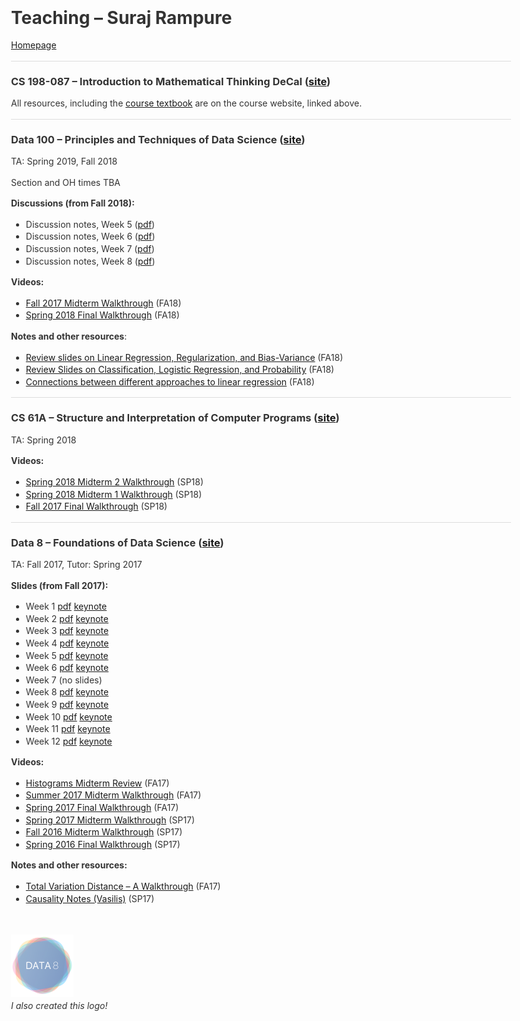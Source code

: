 <br>

<title>Teaching – Suraj Rampure</title>

<head>
  <meta charset="utf-8">
  <meta http-equiv="X-UA-Compatible" content="IE=edge">
  <!-- common.css -->
  <style>* {-webkit-tap-highlight-color: rgba(0,0,0,0);}html {-webkit-text-size-adjust: none;}body {font-family: -apple-system, Helvetica, Arial, sans-serif;margin: 0;padding: 20px;color: #333;word-wrap: break-word;}h1, h2, h3, h4, h5, h6 {line-height: 1.1;}img {max-width: 100% !important;height: auto;}blockquote {margin: 0;padding: 0 15px;color: #777;border-left: 4px solid #ddd;}hr {background-color: #ddd;border: 0;height: 1px;margin: 15px 0;}code {font-family: Menlo, Consolas, 'Ubuntu Mono', Monaco, 'source-code-pro', monospace;line-height: 1.4;margin: 0;padding: 0.2em 0;font-size: 90%;background-color: rgba(0,0,0,0.04);border-radius: 3px;}pre > code {margin: 0;padding: 0;font-size: 100%;word-break: normal;background: transparent;border: 0;}ol {list-style-type: decimal;}ol ol, ul ol {list-style-type: lower-latin;}ol ol ol, ul ol ol, ul ul ol, ol ul ol {list-style-type: lower-roman;}table {border-spacing: 0;border-collapse: collapse;margin-top: 0;margin-bottom: 16px;}table th {font-weight: bold;}table th, table td {padding: 6px 13px;border: 1px solid #ddd;}table tr {border-top: 1px solid #ccc;}table tr:nth-child(even) {background-color: #f8f8f8;}input[type="checkbox"] {cursor: default;margin-right: 0.5em;font-size: 13px;}.task-list-item {list-style-type: none;}.task-list-item+.task-list-item {margin-top: 3px;}.task-list-item input {float: left;margin: 0.3em 1em 0.25em -1.6em;vertical-align: middle;}#tag-field {margin: 8px 2px 10px;}#tag-field .tag {display: inline-block;background: #cadff3;border-radius: 4px;padding: 1px 8px;color: black;font-size: 12px;margin-right: 10px;line-height: 1.4;}</style>
  <!-- ace-static.css -->
  <style>.ace_static_highlight {white-space: pre-wrap;}.ace_static_highlight .ace_gutter {width: 2em;text-align: right;padding: 0 3px 0 0;margin-right: 3px;}.ace_static_highlight.ace_show_gutter > .ace_line {padding-left: 2.6em;}.ace_static_highlight .ace_line {position: relative;}.ace_static_highlight .ace_gutter-cell {-moz-user-select: -moz-none;-khtml-user-select: none;-webkit-user-select: none;user-select: none;top: 0;bottom: 0;left: 0;position: absolute;}.ace_static_highlight .ace_gutter-cell:before {content: counter(ace_line, decimal);counter-increment: ace_line;}.ace_static_highlight {counter-reset: ace_line;}</style>
  <style>.ace-chrome .ace_gutter {background: #ebebeb;color: #333;overflow : hidden;}.ace-chrome .ace_print-margin {width: 1px;background: #e8e8e8;}.ace-chrome {background-color: #FFFFFF;color: black;}.ace-chrome .ace_cursor {color: black;}.ace-chrome .ace_invisible {color: rgb(191, 191, 191);}.ace-chrome .ace_constant.ace_buildin {color: rgb(88, 72, 246);}.ace-chrome .ace_constant.ace_language {color: rgb(88, 92, 246);}.ace-chrome .ace_constant.ace_library {color: rgb(6, 150, 14);}.ace-chrome .ace_invalid {background-color: rgb(153, 0, 0);color: white;}.ace-chrome .ace_fold {}.ace-chrome .ace_support.ace_function {color: rgb(60, 76, 114);}.ace-chrome .ace_support.ace_constant {color: rgb(6, 150, 14);}.ace-chrome .ace_support.ace_type,.ace-chrome .ace_support.ace_class.ace-chrome .ace_support.ace_other {color: rgb(109, 121, 222);}.ace-chrome .ace_variable.ace_parameter {font-style:italic;color:#FD971F;}.ace-chrome .ace_keyword.ace_operator {color: rgb(104, 118, 135);}.ace-chrome .ace_comment {color: #236e24;}.ace-chrome .ace_comment.ace_doc {color: #236e24;}.ace-chrome .ace_comment.ace_doc.ace_tag {color: #236e24;}.ace-chrome .ace_constant.ace_numeric {color: rgb(0, 0, 205);}.ace-chrome .ace_variable {color: rgb(49, 132, 149);}.ace-chrome .ace_xml-pe {color: rgb(104, 104, 91);}.ace-chrome .ace_entity.ace_name.ace_function {color: #0000A2;}.ace-chrome .ace_heading {color: rgb(12, 7, 255);}.ace-chrome .ace_list {color:rgb(185, 6, 144);}.ace-chrome .ace_marker-layer .ace_selection {background: rgb(181, 213, 255);}.ace-chrome .ace_marker-layer .ace_step {background: rgb(252, 255, 0);}.ace-chrome .ace_marker-layer .ace_stack {background: rgb(164, 229, 101);}.ace-chrome .ace_marker-layer .ace_bracket {margin: -1px 0 0 -1px;border: 1px solid rgb(192, 192, 192);}.ace-chrome .ace_marker-layer .ace_active-line {background: rgba(0, 0, 0, 0.07);}.ace-chrome .ace_gutter-active-line {background-color : #dcdcdc;}.ace-chrome .ace_marker-layer .ace_selected-word {background: rgb(250, 250, 255);border: 1px solid rgb(200, 200, 250);}.ace-chrome .ace_storage,.ace-chrome .ace_keyword,.ace-chrome .ace_meta.ace_tag {color: rgb(147, 15, 128);}.ace-chrome .ace_string.ace_regex {color: rgb(255, 0, 0)}.ace-chrome .ace_string {color: #1A1AA6;}.ace-chrome .ace_entity.ace_other.ace_attribute-name {color: #994409;}.ace-chrome .ace_indent-guide {background: url("data:image/png;base64,iVBORw0KGgoAAAANSUhEUgAAAAEAAAACCAYAAACZgbYnAAAAE0lEQVQImWP4////f4bLly//BwAmVgd1/w11/gAAAABJRU5ErkJggg==") right repeat-y;}</style>
  <!-- export.css -->
  <style>
    body{margin:0 auto;max-width:800px;line-height:1.4}
    #nav{margin:5px 0 10px;font-size:15px}
    #titlearea{border-bottom:1px solid #ccc;font-size:17px;padding:10px 0;}
    #contentarea{font-size:15px;margin:16px 0}
    .cell{outline:0;min-height:20px;margin:5px 0;padding:5px 0;}
    .code-cell{font-family:Menlo,Consolas,'Ubuntu Mono',Monaco,'source-code-pro',monospace;font-size:12px;}
    .latex-cell{white-space:pre-wrap;}
  </style>
  <!-- User CSS -->
  <style> .text-cell {font-size: 15px;}.code-cell {font-size: 12px;}.markdown-cell {font-size: 15px;}.latex-cell {font-size: 15px;}</style>
  <script type='text/x-mathjax-config'>MathJax.Hub.Config({tex2jax: {inlineMath: [['$','$']]}});</script>
  <script type='text/javascript' src='http://cdn.mathjax.org/mathjax/latest/MathJax.js?config=TeX-AMS-MML_HTMLorMML'></script>
</head>

# Teaching – Suraj Rampure


[Homepage](index.html)

---


### CS 198-087 – Introduction to Mathematical Thinking DeCal ([site](http://imt-decal.org))

All resources, including the [course textbook](http://book.imt-decal.org) are on the course website, linked above.


---


### Data 100 – Principles and Techniques of Data Science ([site](http://ds100.org))

TA: Spring 2019, Fall 2018

Section and OH times TBA

**Discussions (from Fall 2018):**

- Discussion notes, Week 5 (<a href="resources/ds100/disc05.pdf">pdf</a>)
- Discussion notes, Week 6 (<a href="resources/ds100/disc06.pdf">pdf</a>)
- Discussion notes, Week 7 (<a href="resources/ds100/disc07.pdf">pdf</a>)
- Discussion notes, Week 8 (<a href="resources/ds100/disc08.pdf">pdf</a>)

**Videos:**

- [Fall 2017 Midterm Walkthrough](https://www.youtube.com/playlist?list=PLQCcNQgUcDfqAD1D9g9P9SUYo0tdXQpSY) (FA18)
- [Spring 2018 Final Walkthrough](https://www.youtube.com/watch?v=5JU0Xe46DnA&list=PLQCcNQgUcDfrBO7dpL-Pv6e0LYGeqsHKr) (FA18)

**Notes and other resources**:

- [Review slides on Linear Regression, Regularization, and Bias-Variance](resources/ds100/linear-regression.pdf) (FA18)
- [Review Slides on Classification, Logistic Regression, and Probability](resources/ds100/classification.pdf) (FA18)
- [Connections between different approaches to linear regression](resources/ds100/regression-connections.html) (FA18)

---

### CS 61A – Structure and Interpretation of Computer Programs ([site](http://cs61a.org))

TA: Spring 2018

**Videos:**

<ul>
<li><a href="https://www.youtube.com/playlist?list=PLx38hZJ5RLZcnCCRrb_pYP8Kkj7LD3kcZ">Spring 2018 Midterm 2 Walkthrough</a> (SP18)</li>
<li><a href="https://www.youtube.com/playlist?list=PLx38hZJ5RLZeOlFXcB3uxwyAONB4PAMeX">Spring 2018 Midterm 1 Walkthrough</a> (SP18)</li>
<li><a href="https://www.youtube.com/playlist?list=PLx38hZJ5RLZcKnjvoIPAEE_tlu1Uzqs0W">Fall 2017 Final Walkthrough</a> (SP18)</li>
</ul>

---

### Data 8 – Foundations of Data Science ([site](http://data8.org))

<p>TA: Fall 2017, Tutor: Spring 2017</p>

**Slides (from Fall 2017):**

<ul>
<li>Week 1 <a href="resources/data8/pdf/week1.pdf">pdf</a> <a href="resources/data8/key/week1.key">keynote</a></li>
<li>Week 2 <a href="resources/data8/pdf/week2.pdf">pdf</a> <a href="resources/data8/key/week2.key">keynote</a></li>
<li>Week 3 <a href="resources/data8/pdf/week3.pdf">pdf</a> <a href="resources/data8/key/week3.key">keynote</a></li>
<li>Week 4 <a href="resources/data8/pdf/week4.pdf">pdf</a> <a href="resources/data8/key/week4.key">keynote</a></li>
<li>Week 5 <a href="resources/data8/pdf/week5.pdf">pdf</a> <a href="resources/data8/key/week5.key">keynote</a></li>
<li>Week 6 <a href="resources/data8/pdf/week6.pdf">pdf</a> <a href="resources/data8/key/week6.key">keynote</a></li>
<li>Week 7 (no slides)</li>
<li>Week 8 <a href="resources/data8/pdf/week8.pdf">pdf</a> <a href="resources/data8/key/week8.key">keynote</a></li>
<li>Week 9 <a href="resources/data8/pdf/week9.pdf">pdf</a> <a href="resources/data8/key/week9.key">keynote</a></li>
<li>Week 10 <a href="resources/data8/pdf/week10.pdf">pdf</a> <a href="resources/data8/key/week10.key">keynote</a></li>
<li>Week 11 <a href="resources/data8/pdf/week11.pdf">pdf</a> <a href="resources/data8/key/week11.key">keynote</a></li>
<li>Week 12 <a href="resources/data8/pdf/week12.pdf">pdf</a> <a href="resources/data8/key/week12.key">keynote</a></li>
</ul>

**Videos:**

<ul>
<li><a href="https://www.youtube.com/watch?v=7P6zJmMV7AE">Histograms Midterm Review</a> (FA17)</li>
<li><a href="https://www.youtube.com/watch?v=mdHvHv_lqLk">Summer 2017 Midterm Walkthrough</a> (FA17)</li>
<li><a href="https://www.youtube.com/watch?v=rZfGEibJ0Og&amp;feature=youtu.be">Spring 2017 Final Walkthrough</a> (FA17)</li>
<li><a href="https://www.youtube.com/watch?v=LPMzXlYf8n8">Spring 2017 Midterm Walkthrough</a> (SP17)</li>
<li><a href="https://www.youtube.com/watch?v=LR8Zfa1JovA">Fall 2016 Midterm Walkthrough</a> (SP17)</li>
<li><a href="https://www.youtube.com/watch?v=oaNolUkZTL0">Spring 2016 Final Walkthrough</a> (SP17)</li>
</ul>

**Notes and other resources:**

<ul>
<li><a href="resources/data8/tvd-walkthrough.html">Total Variation Distance – A Walkthrough</a> (FA17)</li>
<li><a href="resources/data8/ch2-causation.pdf">Causality Notes (Vasilis)</a> (SP17)</li>
</ul>
<br>
<p><img src="resources/pictures/d8logo.png" width=100> <br>
<em>I also created this logo!</em></p>
